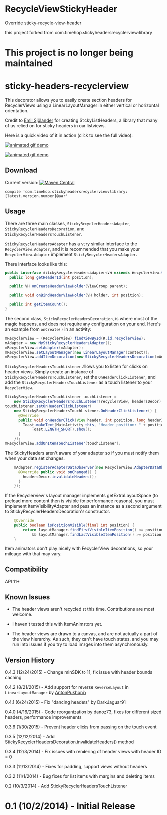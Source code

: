 # RecycleViewStickyHeader
Override sticky-recycle-view-header

this project forked from com.timehop.stickyheadersrecyclerview:library


This project is no longer being maintained
==========================================

sticky-headers-recyclerview
===========================

This decorator allows you to easily create section headers for RecyclerViews using a
LinearLayoutManager in either vertical or horizontal orientation.

Credit to [Emil Sjölander](https://github.com/emilsjolander) for creating StickyListHeaders,
a library that many of us relied on for sticky headers in our listviews.

Here is a quick video of it in action (click to see the full video):

[![animated gif demo](http://i.imgur.com/I0ztoPw.gif)](https://www.youtube.com/watch?v=zluBwbf3aew)

[![animated gif demo](http://i.imgur.com/b5pJjtL.gif)](https://www.youtube.com/watch?v=zluBwbf3aew)

Download
--------

Current version: [![Maven Central](https://maven-badges.herokuapp.com/maven-central/com.timehop.stickyheadersrecyclerview/library/badge.svg)](https://maven-badges.herokuapp.com/maven-central/com.timehop.stickyheadersrecyclerview/library)

    compile 'com.timehop.stickyheadersrecyclerview:library:[latest.version.number]@aar'


Usage
-----

There are three main classes, `StickyRecyclerHeadersAdapter`, `StickyRecyclerHeadersDecoration`,
and `StickyRecyclerHeadersTouchListener`.

`StickyRecyclerHeadersAdapter` has a very similar interface to the `RecyclerView.Adapter`, and it
is recommended that you make your `RecyclerView.Adapter` implement `StickyRecyclerHeadersAdapter`.

There interface looks like this:

```java
public interface StickyRecyclerHeadersAdapter<VH extends RecyclerView.ViewHolder> {
  public long getHeaderId(int position);

  public VH onCreateHeaderViewHolder(ViewGroup parent);

  public void onBindHeaderViewHolder(VH holder, int position);

  public int getItemCount();
}
```

The second class, `StickyRecyclerHeadersDecoration`, is where most of the magic happens, and does
not require any configuration on your end.  Here's an example from `onCreate()` in an activity:

```java
mRecyclerView = (RecyclerView) findViewById(R.id.recyclerview);
mAdapter = new MyStickyRecyclerHeadersAdapter();
mRecyclerView.setAdapter(mAdapter);
mRecyclerView.setLayoutManager(new LinearLayoutManager(context));
mRecyclerView.addItemDecoration(new StickyRecyclerHeadersDecoration(mAdapter));
```

`StickyRecyclerHeadersTouchListener` allows you to listen for clicks on header views.
Simply create an instance of `StickyRecyclerHeadersTouchListener`, set the `OnHeaderClickListener`,
and add the `StickyRecyclerHeadersTouchListener` as a touch listener to your `RecyclerView`.

```java
StickyRecyclerHeadersTouchListener touchListener =
    new StickyRecyclerHeadersTouchListener(recyclerView, headersDecor);
touchListener.setOnHeaderClickListener(
    new StickyRecyclerHeadersTouchListener.OnHeaderClickListener() {
      @Override
      public void onHeaderClick(View header, int position, long headerId) {
        Toast.makeText(MainActivity.this, "Header position: " + position + ", id: " + headerId,
            Toast.LENGTH_SHORT).show();
      }
    });
mRecyclerView.addOnItemTouchListener(touchListener);
```

The StickyHeaders aren't aware of your adapter so if you must notify them when your data set changes.

```java
    mAdapter.registerAdapterDataObserver(new RecyclerView.AdapterDataObserver() {
      @Override public void onChanged() {
        headersDecor.invalidateHeaders();
      }
    });
```

If the Recyclerview's layout manager implements getExtraLayoutSpace (to preload more content then is
visible for performance reasons), you must implement ItemVisibilityAdapter and pass an instance as a
second argument to StickyRecyclerHeadersDecoration's constructor.
```java
    @Override
    public boolean isPositionVisible(final int position) {
        return layoutManager.findFirstVisibleItemPosition() <= position
            && layoutManager.findLastVisibleItemPosition() >= position;
    }
```


Item animators don't play nicely with RecyclerView decorations, so your mileage with that may vary.

Compatibility
-------------

API 11+

Known Issues
------------

* The header views aren't recycled at this time.  Contributions are most welcome.

* I haven't tested this with ItemAnimators yet.

* The header views are drawn to a canvas, and are not actually a part of the view hierarchy. As such, they can't have touch states, and you may run into issues if you try to load images into them asynchronously.

Version History
---------------
0.4.3 (12/24/2015) - Change minSDK to 11, fix issue with header bounds caching

0.4.2 (8/21/2015) - Add support for reverse `ReverseLayout` in `LinearLayoutManager` by [AntonPukhonin](https://github.com/AntonPukhonin)

0.4.1 (6/24/2015) - Fix "dancing headers" by DarkJaguar91

0.4.0 (4/16/2015) - Code reorganization by danoz73, fixes for different sized headers, performance improvements

0.3.6 (1/30/2015) - Prevent header clicks from passing on the touch event

0.3.5 (12/12/2014) - Add StickyRecyclerHeadersDecoration.invalidateHeaders() method

0.3.4 (12/3/2014) - Fix issues with rendering of header views with header ID = 0

0.3.3 (11/13/2014) - Fixes for padding, support views without headers

0.3.2 (11/1/2014) - Bug fixes for list items with margins and deleting items

0.2 (10/3/2014) - Add StickyRecyclerHeadersTouchListener

0.1 (10/2/2014) - Initial Release
=======

